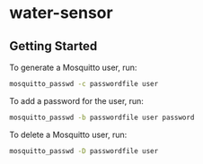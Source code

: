 # water-sensor

## Getting Started

To generate a Mosquitto user, run:
```bash
mosquitto_passwd -c passwordfile user
```

To add a password for the user, run:
```bash
mosquitto_passwd -b passwordfile user password
```

To delete a Mosquitto user, run:
```bash
mosquitto_passwd -D passwordfile user
```